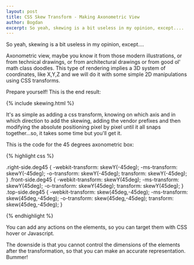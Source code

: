 ```yaml
---
layout: post
title: CSS Skew Transform - Making Axonometric View
author: Bogdan
excerpt: So yeah, skewing is a bit useless in my opinion, except....
---
```


So yeah, skewing is a bit useless in my opinion, except....

Axonometric view, maybe you know it from those modern illustrations, or from 
technical drawings, or from architectural drawings or from good ol' math class 
doodles. This type of rendering implies a 3D system of coordinates, like X,Y,Z 
and we will do it with some simple 2D manipulations using CSS transforms. 

Prepare yourself! This is the end result:

{% include skewing.html %}

It's as simple as adding a css transform, knowing on which axis and in which direction
to add the skewing, adding the vendor prefixes and then modifying the absolute positioning
pixel by pixel until it all snaps together...so, it takes some time but you'll get it.

This is the code for the 45 degrees axonometric box:

{% highlight css %}

.right-side.deg45 {
    -webkit-transform: skewY(-45deg);
    -ms-transform: skewY(-45deg);
    -o-transform: skewY(-45deg);
    transform: skewY(-45deg);
}
.front-side.deg45 {
    -webkit-transform: skewY(45deg);
    -ms-transform: skewY(45deg);
    -o-transform: skewY(45deg);
    transform: skewY(45deg);
}
.top-side.deg45 {
    -webkit-transform: skew(45deg,-45deg);
    -ms-transform: skew(45deg,-45deg);
    -o-transform: skew(45deg,-45deg);
    transform: skew(45deg,-45deg);
}

{% endhighlight %}

You can add any actions on the elements, so you can target them with CSS hover or
Javascript.

The downside is that you cannot control the dimensions of the elements after the
transformation, so that you can make an accurate representation. Bummer!


